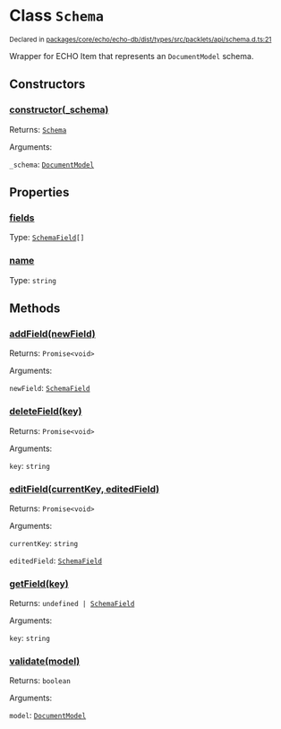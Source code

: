 # Class `Schema`
<sub>Declared in [packages/core/echo/echo-db/dist/types/src/packlets/api/schema.d.ts:21]()</sub>


Wrapper for ECHO Item that represents an  `DocumentModel`  schema.


## Constructors
### [constructor(_schema)]()



Returns: <code>[Schema](/api/@dxos/client/classes/Schema)</code>

Arguments: 

`_schema`: <code>[DocumentModel](/api/@dxos/client/classes/DocumentModel)</code>


## Properties
### [fields]()
Type: <code>[SchemaField](/api/@dxos/client/types/SchemaField)[]</code>

### [name]()
Type: <code>string</code>


## Methods
### [addField(newField)]()



Returns: <code>Promise&lt;void&gt;</code>

Arguments: 

`newField`: <code>[SchemaField](/api/@dxos/client/types/SchemaField)</code>

### [deleteField(key)]()



Returns: <code>Promise&lt;void&gt;</code>

Arguments: 

`key`: <code>string</code>

### [editField(currentKey, editedField)]()



Returns: <code>Promise&lt;void&gt;</code>

Arguments: 

`currentKey`: <code>string</code>

`editedField`: <code>[SchemaField](/api/@dxos/client/types/SchemaField)</code>

### [getField(key)]()



Returns: <code>undefined | [SchemaField](/api/@dxos/client/types/SchemaField)</code>

Arguments: 

`key`: <code>string</code>

### [validate(model)]()



Returns: <code>boolean</code>

Arguments: 

`model`: <code>[DocumentModel](/api/@dxos/client/classes/DocumentModel)</code>
